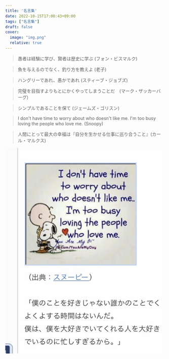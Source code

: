 ```yaml
---
title: '名言集'
date: 2022-10-15T17:00:43+09:00
tags: ["名言集"]
draft: false
cover:
  image: "img.png"
  relative: true
---
```


> 愚者は経験に学び、賢者は歴史に学ぶ (フォン・ビスマルク)

> 魚を与えるのでなく、釣り方を教えよ (老子)

> ハングリーであれ、愚かであれ (スティーブ・ジョブズ)

> 完璧を目指すよりもとにかくやってしまうことだ　(マーク・ザッカーバーグ)

> シンプルであることを保て (ジェームズ・ゴリスン)

> I don't have time to worry about who doesn't like me. I'm too busy loving the people who love me. (Snoopy)

> 人間にとって最大の幸福は『自分を生かせる仕事に巡り合うこと』(カール・マルクス)


![img_1.png](img_1.png)